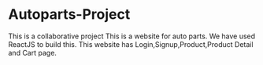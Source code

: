 # Autoparts-Project
This is a collaborative project
This is a website for auto parts. We have used ReactJS to build this.
This website has Login,Signup,Product,Product Detail and Cart page.
